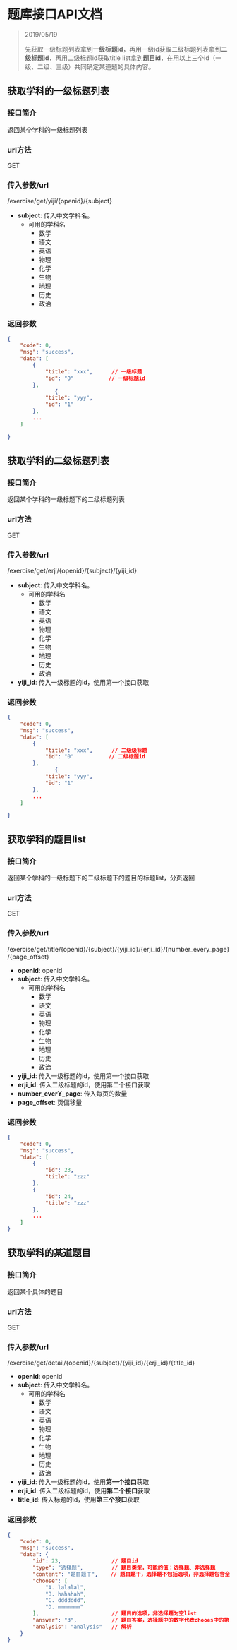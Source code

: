# 题库接口API文档

> 2019/05/19
> 
> 先获取一级标题列表拿到**一级标题id**，再用一级id获取二级标题列表拿到**二级标题id**，再用二级标题id获取title list拿到**题目id**，在用以上三个id（一级、二级、三级）共同确定某道题的具体内容。

## 获取学科的一级标题列表

### 接口简介

返回某个学科的一级标题列表

### url方法

GET

### 传入参数/url

/exercise/get/yiji/{openid}/{subject}

+ **subject**: 传入中文学科名。
    + 可用的学科名
        + 数学
        + 语文
        + 英语
        + 物理
        + 化学
        + 生物
        + 地理
        + 历史
        + 政治

### 返回参数
```json
{
    "code": 0,
    "msg": "success",
    "data": [
        {
            "title": "xxx",      // 一级标题
            "id": "0"           // 一级标题id
        },
               {
            "title": "yyy",
            "id": "1"
        },
        ...
    ]

}
```

## 获取学科的二级标题列表

### 接口简介

返回某个学科的一级标题下的二级标题列表

### url方法

GET

### 传入参数/url

/exercise/get/erji/{openid}/{subject}/{yiji_id}

+ **subject**: 传入中文学科名。
    + 可用的学科名
        + 数学
        + 语文
        + 英语
        + 物理
        + 化学
        + 生物
        + 地理
        + 历史
        + 政治
+ **yiji_id**: 传入一级标题的id，使用第一个接口获取

### 返回参数

```json
{
    "code": 0,
    "msg": "success",
    "data": [
        {
            "title": "xxx",      // 二级级标题
            "id": "0"           // 二级标题id
        },
               {
            "title": "yyy",
            "id": "1"
        },
        ...
    ]

}
```

## 获取学科的题目list

### 接口简介

返回某个学科的一级标题下的二级标题下的题目的标题list，分页返回

### url方法

GET

### 传入参数/url

/exercise/get/title/{openid}/{subject}/{yiji_id}/{erji_id}/{number_every_page}/{page_offset}

+ **openid**: openid
+ **subject**: 传入中文学科名。
    + 可用的学科名
        + 数学
        + 语文
        + 英语
        + 物理
        + 化学
        + 生物
        + 地理
        + 历史
        + 政治
+ **yiji_id**: 传入一级标题的id，使用第一个接口获取
+ **erji_id**: 传入二级标题的id，使用第二个接口获取
+ **number_everY_page**: 传入每页的数量
+ **page_offset**: 页偏移量

### 返回参数

```json
{
    "code": 0,
    "msg": "success",
    "data": [
        {
            "id": 23,
            "title": "zzz"
        },
        {
            "id": 24,
            "title": "zzz"
        },
        ...
    ]
}
```

## 获取学科的某道题目

### 接口简介

返回某个具体的题目

### url方法

GET

### 传入参数/url

/exercise/get/detail/{openid}/{subject}/{yiji_id}/{erji_id}/{title_id}

+ **openid**: openid
+ **subject**: 传入中文学科名。
    + 可用的学科名
        + 数学
        + 语文
        + 英语
        + 物理
        + 化学
        + 生物
        + 地理
        + 历史
        + 政治
+ **yiji_id**: 传入一级标题的id，使用**第一个接口**获取
+ **erji_id**: 传入二级标题的id，使用**第二个接口**获取
+ **title_id**: 传入标题的id，使用**第三个接口**获取

### 返回参数

```json
{
    "code": 0,
    "msg": "success",
    "data": {
        "id": 23,                // 题目id
        "type": "选择题",         // 题目类型，可能的值：选择题、非选择题
        "content": "题目题干",    // 题目题干，选择题不包括选项，非选择题包含全部题目
        "choose": [
            "A. lalalal",
            "B. hahahah",
            "C. ddddddd",
            "D. mmmmmmm"
        ],                       // 题目的选项，非选择题为空list
        "answer": "3",           // 题目答案，选择题中的数字代表chooes中的第几个为正确答案，非选择题就是正常文字答案 
        "analysis": "analysis"   // 解析
    }
}
```